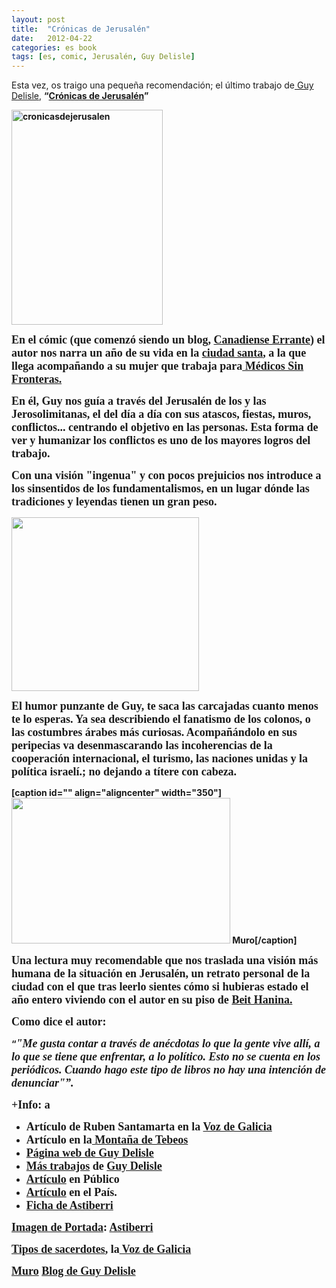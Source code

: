 ```yaml
---
layout: post
title:  "Crónicas de Jerusalén"
date:   2012-04-22
categories: es book
tags: [es, comic, Jerusalén, Guy Delisle]
---
```

Esta vez, os traigo una pequeña recomendación;  el último trabajo de<a href="http://es.wikipedia.org/wiki/Guy_Delisle"> Guy Delisle</a>, <strong>“<a href="http://www.astiberri.com/ficha_prod.php?cod=cronicasdejerusalen">Crónicas de Jerusalén</a>”

<img class="  wp-image-2440 alignleft" src="https://izaroblog.files.wordpress.com/2012/04/cronicasdejerusalen.jpg" alt="cronicasdejerusalen" width="242" height="344" />  
  
<p><span style="font-family: Ubuntu;"><span style="font-size: large;">En el cómic (que comenzó siendo un blog, <a href="http://www.guydelisle.com/blog/jerusalem/">Canadiense Errante</a>) el autor nos narra un año de su vida en la <a title="Jerusalen" href="http://es.wikipedia.org/wiki/Jerusal%C3%A9n" target="_blank" rel="noopener">ciudad santa</a>, a la que llega acompañando a su mujer que trabaja para<a title="MSF" href="http://www.msf.es/" target="_blank" rel="noopener"> Médicos Sin Fronteras. </a></span></span></p>
<p><span style="font-family: Ubuntu;"><span style="font-size: large;">En él, Guy nos guía a través del Jerusalén de los y las Jerosolimitanas, el del día a día con sus atascos, fiestas, muros, conflictos... centrando el objetivo en las <strong>personas</strong>. Esta forma de ver y humanizar los conflictos es uno de los mayores logros del trabajo.</span></span></p>
<p><span style="font-size: large; font-family: Ubuntu;">Con una visión "ingenua" y con pocos prejuicios nos introduce a los sinsentidos de los fundamentalismos, en un lugar dónde las tradiciones y leyendas tienen un gran peso.</span></p>
<p><a href="http://blogs.lavozdegalicia.es/comic/files/2012/02/pretres-300x278.jpg"><img class="aligncenter" src="http://blogs.lavozdegalicia.es/comic/files/2012/02/pretres-300x278.jpg" alt="" width="300" height="278" /></a></p>
<p><span style="font-size: large; font-family: Ubuntu;">El humor punzante de Guy, te saca las carcajadas cuanto menos te lo esperas. Ya sea describiendo el fanatismo de los colonos, o las costumbres árabes más curiosas. Acompañándolo en sus peripecias va desenmascarando las incoherencias de la cooperación internacional, el turismo, las naciones unidas y la política israelí.; no dejando a títere con cabeza.</span></p>
[caption id="" align="aligncenter" width="350"]<a href="http://www.guydelisle.com/blog/wp-content/uploads/2012/04/croquis-3d-04.gif"><img src="http://www.guydelisle.com/blog/wp-content/uploads/2012/04/croquis-3d-04.gif" alt="" width="350" height="233" /></a> Muro[/caption]
<p><span style="font-size: large;"> </span></p>
<p><span style="font-family: Ubuntu;"><span style="font-size: large;">Una lectura muy recomendable que nos traslada una <strong>visión más humana</strong> de la situación en Jerusalén, un retrato personal de la ciudad con el que tras leerlo sientes cómo si hubieras estado el año entero viviendo con el autor en su piso de <a title="Camastro" href="http://www.guydelisle.com/blog/jerusalem/files/2009/02/lit.jpg" target="_blank" rel="noopener">Beit Hanina.</a></span></span></p>
<p><span style="font-size: large; font-family: Ubuntu;">Como dice el autor:</span></p>
<p>“<span style="font-family: Ubuntu;"><span style="font-size: large;"><em>"Me gusta contar a través de anécdotas lo que <strong>la gente vive allí,</strong> a lo que se tiene que enfrentar, a lo político. Esto no se cuenta en los periódicos. Cuando hago este tipo de libros no hay una intención de denunciar"”.</em></span></span></p>
<p><span style="font-family: Ubuntu;"><span style="font-size: large;">+Info: a</span></span></p>
<ul>
<li><span style="font-size: large; font-family: Ubuntu;">Artículo de Ruben Santamarta en la </span><a style="font-size: large; font-family: Ubuntu;" href="http://blogs.lavozdegalicia.es/comic/tag/cronicas-de-jerusalen/">Voz de Galicia</a></li>
<li><span style="font-size: large; font-family: Ubuntu;">Artículo en la</span><a style="font-size: large; font-family: Ubuntu;" href="http://lamontanadetebeos.wordpress.com/tag/guy-delisle/"> Montaña de Tebeos</a></li>
<li><a href="http://www.guydelisle.com/"><span style="font-family: Ubuntu;"><span style="font-size: large;">Página web de Guy Delisle</span></span></a></li>
<li><a style="font-size: large; font-family: Ubuntu;" href="http://www.astiberri.com/ficha_aut.php?cod=GUY_DELISLE">Más trabajos</a><span style="font-size: large; font-family: Ubuntu;"> de </span><a style="font-size: large; font-family: Ubuntu;" href="http://es.wikipedia.org/wiki/Guy_Delisle">Guy Delisle</a></li>
<li><a style="font-size: large; font-family: Ubuntu;" href="http://www.publico.es/culturas/416078/no-voy-a-ir-donde-explotan-las-bombas">Artículo</a><span style="font-size: large; font-family: Ubuntu;"> en Público</span></li>
<li><a style="font-size: large; font-family: Ubuntu;" href="http://elpais.com/diario/2012/01/14/cultura/1326495601_850215.html">Artículo</a><span style="font-size: large; font-family: Ubuntu;"> en el País.</span></li>
<li><a href="http://www.astiberri.com/ficha_prod.php?cod=cronicasdejerusalen"><span style="font-family: Ubuntu;"><span style="font-size: large;">Ficha de Astiberri</span></span></a></li>
</ul>
<p><span style="font-family: Ubuntu;"><span style="font-size: large;"><a href="http://www.astiberri.com/media/contenidos/catalogo/portadas/fichas/cronicasdejerusalen.jpg">Imagen de Portada</a>: <a href="http://www.astiberri.com/ficha_prod.php?cod=cronicasdejerusalen">Astiberri</a></span></span></p>
<p><span style="font-family: Ubuntu;"><span style="font-size: large;"><a href="http://blogs.lavozdegalicia.es/comic/files/2012/02/pretres-300x278.jpg">Tipos de sacerdotes</a>, la<a href="http://blogs.lavozdegalicia.es/comic/tag/cronicas-de-jerusalen/"> Voz de Galicia</a></span></span></p>
<p><span style="font-family: Ubuntu;"><span style="font-size: large;"><a href="http://www.guydelisle.com/blog/wp-content/uploads/2012/04/croquis-3d-04.gif">Muro</a> <a title="Blog Guy" href="http://www.guydelisle.com/blog/" target="_blank" rel="noopener">Blog de Guy Delisle</a></span></span></p>
